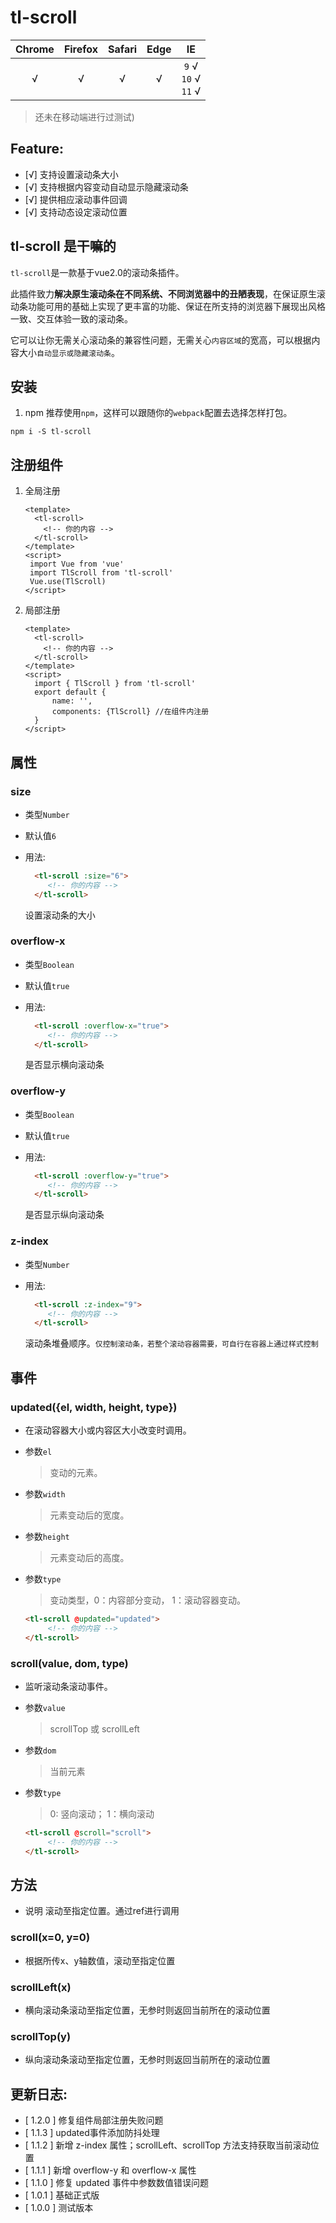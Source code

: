 tl-scroll
===

| Chrome | Firefox | Safari | Edge |               IE               |
| :----: | :-----: | :----: | :--: | :----------------------------: |
|   √    |    √    |   √    |  √   | `9`  √<br />`10` √<br />`11` √ |

> 还未在移动端进行过测试)

## Feature:
* [√] 支持设置滚动条大小
* [√] 支持根据内容变动自动显示隐藏滚动条
* [√] 提供相应滚动事件回调
* [√] 支持动态设定滚动位置



## tl-scroll 是干嘛的

`tl-scroll`是一款基于vue2.0的滚动条插件。

此插件致力**解决原生滚动条在不同系统、不同浏览器中的丑陋表现**，在保证原生滚动条功能可用的基础上实现了更丰富的功能、保证在所支持的浏览器下展现出风格一致、交互体验一致的滚动条。

它可以让你无需关心滚动条的兼容性问题，无需关心`内容区域`的宽高，可以根据内容大小`自动显示或隐藏滚动条`。


## 安装

1. npm
  推荐使用`npm`，这样可以跟随你的`webpack`配置去选择怎样打包。

  ```
  npm i -S tl-scroll
  ```

## 注册组件

1. 全局注册

   ```vue
   <template>
     <tl-scroll>
       <!-- 你的内容 -->
     </tl-scroll>
   </template>
   <script>
    import Vue from 'vue'
    import TlScroll from 'tl-scroll'
    Vue.use(TlScroll)
   </script>
   ```

2. 局部注册

   ```vue
   <template>
     <tl-scroll>
       <!-- 你的内容 -->
     </tl-scroll>
   </template>
   <script>
     import { TlScroll } from 'tl-scroll'
     export default {
         name: '',
         components: {TlScroll} //在组件内注册
     }
   </script>
   ```

## 属性

### size

* 类型`Number`

* 默认值`6`

* 用法:

  ```html
    <tl-scroll :size="6">
       <!-- 你的内容 -->
    </tl-scroll>
  ```

  设置滚动条的大小

### overflow-x
* 类型`Boolean`

* 默认值`true`

* 用法:

  ```html
    <tl-scroll :overflow-x="true">
       <!-- 你的内容 -->
    </tl-scroll>
  ```

  是否显示横向滚动条

### overflow-y
* 类型`Boolean`

* 默认值`true`

* 用法:

  ```html
    <tl-scroll :overflow-y="true">
       <!-- 你的内容 -->
    </tl-scroll>
  ```

  是否显示纵向滚动条

### z-index
* 类型`Number`

* 用法:

  ```html
    <tl-scroll :z-index="9">
       <!-- 你的内容 -->
    </tl-scroll>
  ```

  滚动条堆叠顺序。`仅控制滚动条，若整个滚动容器需要，可自行在容器上通过样式控制`


## 事件

### updated({el, width, height, type})

* 在滚动容器大小或内容区大小改变时调用。

* 参数`el`

  > 变动的元素。

* 参数`width`

  > 元素变动后的宽度。

* 参数`height`

  > 元素变动后的高度。
  
* 参数`type`

  > 变动类型，0：内容部分变动， 1：滚动容器变动。



  ```html
  <tl-scroll @updated="updated">
       <!-- 你的内容 -->
  </tl-scroll>
  ```

### scroll(value, dom, type)

* 监听滚动条滚动事件。

* 参数`value`

  > scrollTop 或 scrollLeft

* 参数`dom`

  > 当前元素

* 参数`type`

  > 0: 竖向滚动； 1：横向滚动


  ```html
  <tl-scroll @scroll="scroll">
       <!-- 你的内容 -->
  </tl-scroll>
  ```


## 方法
* 说明
  滚动至指定位置。通过ref进行调用
### scroll(x=0, y=0)
* 根据所传x、y轴数值，滚动至指定位置
### scrollLeft(x)
* 横向滚动条滚动至指定位置，无参时则返回当前所在的滚动位置
### scrollTop(y)
* 纵向滚动条滚动至指定位置，无参时则返回当前所在的滚动位置


## 更新日志:

* [ 1.2.0 ]  修复组件局部注册失败问题
* [ 1.1.3 ]  updated事件添加防抖处理
* [ 1.1.2 ]  新增 z-index 属性；scrollLeft、scrollTop 方法支持获取当前滚动位置
* [ 1.1.1 ]  新增 overflow-y 和 overflow-x 属性
* [ 1.1.0 ]  修复 updated 事件中参数数值错误问题
* [ 1.0.1 ]  基础正式版
* [ 1.0.0 ]  测试版本